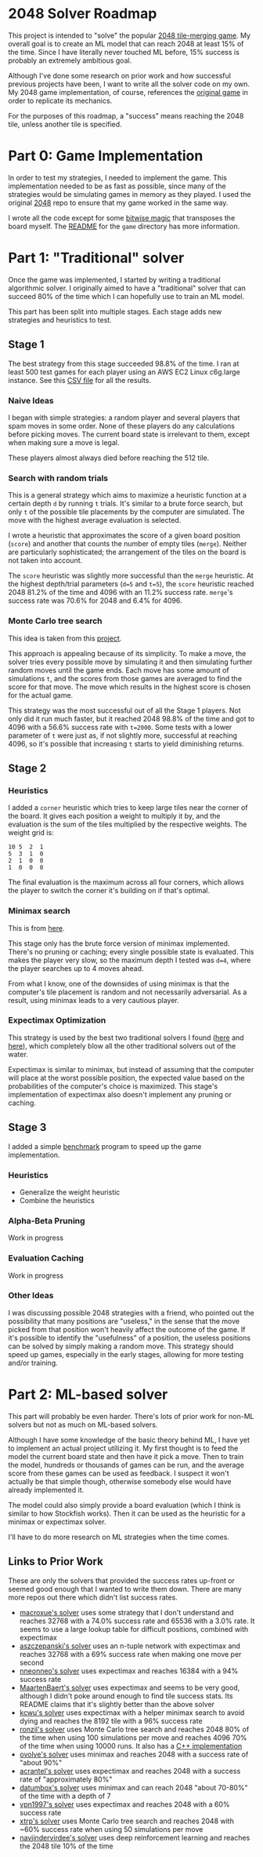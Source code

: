 # 2048 Solver Roadmap

This project is intended to "solve" the popular [2048 tile-merging game](https://github.com/gabrielecirulli/2048).
My overall goal is to create an ML model that can reach 2048 at least 15% of the time.
Since I have literally never touched ML before, 15% success is probably an extremely ambitious goal.

Although I've done some research on prior work and how successful previous projects have been, I want to write all the solver code on my own.
My 2048 game implementation, of course, references the [original game](https://github.com/gabrielecirulli/2048) in order to replicate its mechanics.

For the purposes of this roadmap, a "success" means reaching the 2048 tile, unless another tile is specified.


# Part 0: Game Implementation
In order to test my strategies, I needed to implement the game.
This implementation needed to be as fast as possible, since many of the strategies would be simulating games in memory as they played.
I used the original [2048](https://github.com/gabrielecirulli/2048) repo to ensure that my game worked in the same way.

I wrote all the code except for some [bitwise magic](https://github.com/nneonneo/2048-ai/blob/master/2048.cpp#L38-L48) that transposes the board myself.
The [README](/game/README.md) for the `game` directory has more information.


# Part 1: "Traditional" solver
Once the game was implemented, I started by writing a traditional algorithmic solver.
I originally aimed to have a "traditional" solver that can succeed 80% of the time which I can hopefully use to train an ML model.

This part has been split into multiple stages.
Each stage adds new strategies and heuristics to test.


## Stage 1

The best strategy from this stage succeeded 98.8% of the time.
I ran at least 500 test games for each player using an AWS EC2 Linux c6g.large instance.
See this [CSV file](/results.csv) for all the results.

### Naive Ideas
I began with simple strategies: a random player and several players that spam moves in some order.
None of these players do any calculations before picking moves.
The current board state is irrelevant to them, except when making sure a move is legal.

These players almost always died before reaching the 512 tile.

### Search with random trials
This is a general strategy which aims to maximize a heuristic function at a certain depth `d` by running `t` trials.
It's similar to a brute force search, but only `t` of the possible tile placements by the computer are simulated.
The move with the highest average evaluation is selected.

I wrote a heuristic that approximates the score of a given board position (`score`) and another that counts the number of empty tiles (`merge`).
Neither are particularly sophisticated; the arrangement of the tiles on the board is not taken into account.

The `score` heuristic was slightly more successful than the `merge` heuristic.
At the highest depth/trial parameters (`d=5` and `t=5`), the `score` heuristic reached 2048 81.2% of the time and 4096 with an 11.2% success rate.
`merge`'s success rate was 70.6% for 2048 and 6.4% for 4096.

### Monte Carlo tree search
This idea is taken from this [project](https://github.com/ronzil/2048-AI).

This approach is appealing because of its simplicity.
To make a move, the solver tries every possible move by simulating it and then simulating further random moves until the game ends.
Each move has some amount of simulations `t`, and the scores from those games are averaged to find the score for that move.
The move which results in the highest score is chosen for the actual game.

This strategy was the most successful out of all the Stage 1 players.
Not only did it run much faster, but it reached 2048 98.8% of the time and got to 4096 with a 56.6% success rate with `t=2000`.
Some tests with a lower parameter of `t` were just as, if not slightly more, successful at reaching 4096, so it's possible that increasing `t` starts to yield diminishing returns.


## Stage 2

### Heuristics
I added a `corner` heuristic which tries to keep large tiles near the corner of the board.
It gives each position a weight to multiply it by, and the evaluation is the sum of the tiles multiplied by the respective weights.
The weight grid is:
```
10 5  2  1
5  3  1  0
2  1  0  0
1  0  0  0
```
The final evaluation is the maximum across all four corners, which allows the player to switch the corner it's building on if that's optimal.

### Minimax search
This is from [here](https://github.com/ovolve/2048-AI).

This stage only has the brute force version of minimax implemented.
There's no pruning or caching; every single possible state is evaluated.
This makes the player very slow, so the maximum depth I tested was `d=4`, where the player searches up to 4 moves ahead.

From what I know, one of the downsides of using minimax is that the computer's tile placement is random and not necessarily adversarial.
As a result, using minimax leads to a very cautious player.


### Expectimax Optimization
This strategy is used by the best two traditional solvers I found ([here](https://github.com/nneonneo/2048-ai) and [here](https://github.com/MaartenBaert/2048-ai-emscripten)), which completely blow all the other traditional solvers out of the water.

Expectimax is similar to minimax, but instead of assuming that the computer will place at the worst possible position, the expected value based on the probabilities of the computer's choice is maximized.
This stage's implementation of expectimax also doesn't implement any pruning or caching.


## Stage 3
I added a simple [benchmark](/benchmark.cpp) program to speed up the game implementation.

### Heuristics
* Generalize the weight heuristic
* Combine the heuristics

### Alpha-Beta Pruning
Work in progress

### Evaluation Caching
Work in progress


### Other Ideas
I was discussing possible 2048 strategies with a friend, who pointed out the possibility that many positions are "useless," in the sense that the move picked from that position won't heavily affect the outcome of the game.
If it's possible to identify the "usefulness" of a position, the useless positions can be solved by simply making a random move.
This strategy should speed up games, especially in the early stages, allowing for more testing and/or training.


# Part 2: ML-based solver
This part will probably be even harder.
There's lots of prior work for non-ML solvers but not as much on ML-based solvers.

Although I have some knowledge of the basic theory behind ML, I have yet to implement an actual project utilizing it.
My first thought is to feed the model the current board state and then have it pick a move.
Then to train the model, hundreds or thousands of games can be run, and the average score from these games can be used as feedback.
I suspect it won't actually be that simple though, otherwise somebody else would have already implemented it.

The model could also simply provide a board evaluation (which I think is similar to how Stockfish works).
Then it can be used as the heuristic for a minimax or expectimax solver.

I'll have to do more research on ML strategies when the time comes.


## Links to Prior Work
These are only the solvers that provided the success rates up-front or seemed good enough that I wanted to write them down.
There are many more repos out there which didn't list success rates.
* [macroxue's solver](https://github.com/macroxue/2048-ai) uses some strategy that I don't understand and reaches 32768 with a 74.0% success rate and 65536 with a 3.0% rate. It seems to use a large lookup table for difficult positions, combined with expectimax
* [aszczepanski's solver](https://github.com/aszczepanski/2048) uses an n-tuple network with expectimax and reaches 32768 with a 69% success rate when making one move per second
* [nneonneo's solver](https://github.com/nneonneo/2048-ai) uses expectimax and reaches 16384 with a 94% success rate
* [MaartenBaert's solver](https://github.com/MaartenBaert/2048-ai-emscripten) uses expectimax and seems to be very good, although I didn't poke around enough to find tile success stats. Its README claims that it's slightly better than the above solver
* [kcwu's solver](https://github.com/kcwu/2048-c) uses expectimax with a helper minimax search to avoid dying and reaches the 8192 tile with a 96% success rate
* [ronzil's solver](https://github.com/ronzil/2048-AI) uses Monte Carlo tree search and reaches 2048 80% of the time when using 100 simulations per move and reaches 4096 70% of the time when using 10000 runs. It also has a [C++ implementation](https://github.com/ronzil/2048-ai-cpp)
* [ovolve's solver](https://github.com/ovolve/2048-AI) uses minimax and reaches 2048 with a success rate of "about 90%"
* [acrantel's solver](https://github.com/acrantel/2048) uses expectimax and reaches 2048 with a success rate of "approximately 80%"
* [datumbox's solver](https://github.com/datumbox/Game-2048-AI-Solver) uses minimax and can reach 2048 "about 70-80%" of the time with a depth of 7
* [vpn1997's solver](https://github.com/vpn1997/2048-Ai) uses expectimax and reaches 2048 with a 60% success rate
* [xtrp's solver](https://github.com/xtrp/jupiter) uses Monte Carlo tree search and reaches 2048 with ~60% success rate when using 50 simulations per move
* [navjindervirdee's solver](https://github.com/navjindervirdee/2048-deep-reinforcement-learning) uses deep reinforcement learning and reaches the 2048 tile 10% of the time

